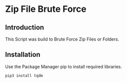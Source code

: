 # Zip File Brute Force

## Introduction

This Script was build to Brute Force Zip Files or Folders.

## Installation 

Use the Package Manager pip to install required libraries.

```bash
pip3 install tqdm
